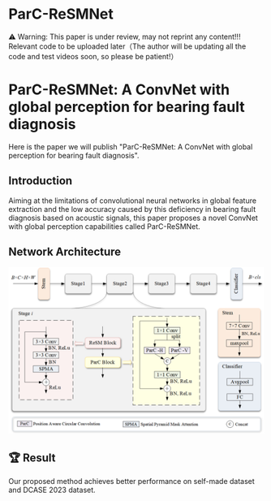# ParC-ReSMNet
⚠ Warning: This paper is under review, may not reprint any content!!!
Relevant code to be uploaded later（The author will be updating all the code and test videos soon, so please be patient!）
# ParC-ReSMNet: A ConvNet with global perception for bearing fault diagnosis
Here is the paper we will publish "ParC-ReSMNet: A ConvNet with global perception for bearing fault diagnosis".

## Introduction
Aiming at the limitations of convolutional neural networks in global feature extraction and the low accuracy caused by this deficiency in bearing fault diagnosis based on acoustic signals, this paper proposes a novel ConvNet with global perception capabilities called ParC-ReSMNet.

## Network Architecture
<img src="assets/ParC-ResMNet.png">

## :trophy: Result
Our proposed method achieves better performance on self-made dataset and DCASE  2023 dataset.

